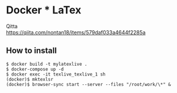 # Docker \* LaTex

Qitta  
https://qiita.com/nontan18/items/579daf033a4644f2285a

## How to install

```shell
$ docker build -t mylatexlive .
$ docker-compose up -d
$ docker exec -it texlive_texlive_1 sh
(docker)$ mktexlsr
(docker)$ browser-sync start --server --files "/root/work/\*" &
```
